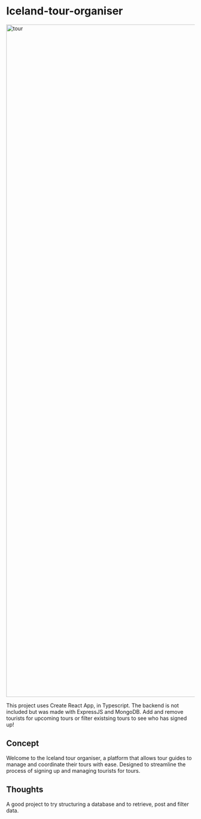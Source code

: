 # Iceland-tour-organiser

<img width="1792" alt="tour" src="https://user-images.githubusercontent.com/116962905/226277375-d7075b4c-6d22-4bf2-a853-2b19cff20984.png">


This project uses Create React App, in Typescript. The backend is not included but was made with ExpressJS and MongoDB.
Add and remove tourists for upcoming tours or filter existsing tours to see who has signed up!

## Concept

Welcome to the Iceland tour organiser, a platform that allows tour guides to manage and coordinate their tours with ease. Designed to streamline the process of signing up and managing tourists for tours.

## Thoughts

A good project to try structuring a database and to retrieve, post and filter data.
